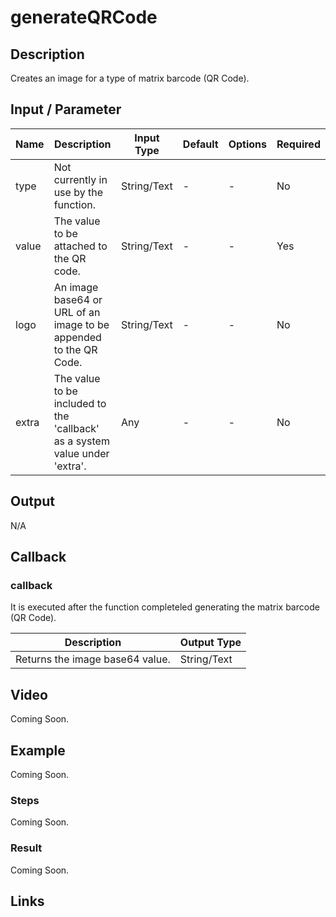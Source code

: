 # generateQRCode

## Description

Creates an image for a type of matrix barcode (QR Code).

## Input / Parameter

| Name | Description | Input Type | Default | Options | Required |
| ------ | ------ | ------ | ------ | ------ | ------ |
| type | Not currently in use by the function. | String/Text | - | - | No |
| value | The value to be attached to the QR code. | String/Text | - | - | Yes |
| logo | An image base64 or URL of an image to be appended to the QR Code. | String/Text | - | - | No |
| extra | The value to be included to the 'callback' as a system value under 'extra'. | Any | - | - | No |

## Output

N/A

## Callback

### callback

It is executed after the function completeled generating the matrix barcode (QR Code).

| Description | Output Type |
| ------ | ------ |
| Returns the image base64 value. | String/Text |

## Video

Coming Soon.

<!-- Format: [![Video]({image-path}?raw=true)]({url-link}) -->

## Example

Coming Soon.

<!-- Share a scenario, like a user requirements. -->

### Steps

Coming Soon.

<!-- Show the steps and share some screenshots.

1. .....

Format: ![]({image-path}?raw=true) -->

### Result

Coming Soon.

<!-- Explain the output.

Format: ![]({image-path}?raw=true) -->

## Links